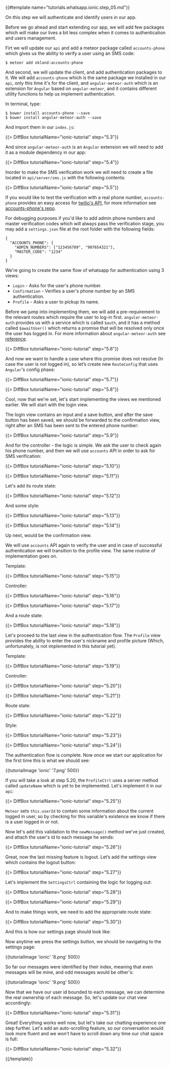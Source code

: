 {{#template name="tutorials.whatsapp.ionic.step_05.md"}}

On this step we will authenticate and identify users in our app.

Before we go ahead and start extending our app, we will add few packages which will make our lives a bit less complex when it comes to authentication and users management.

Firt we will update our `api` and add a meteor package called `accounts-phone` which gives us the ability to verify a user using an SMS code:

    $ meteor add okland:accounts-phone

And second, we will update the client, and add authentication packages to it. We will add `accounts-phone` which is the same package we installed in our `api`, only this time it's for the client, and `angular-meteor-auth` which is an extension for `Angular` based on `angular-meteor`, and it contains different utility functions to help us implement authentication.

In terminal, type:

    $ bower install accounts-phone --save
    $ bower install angular-meteor-auth --save

And import them in our `index.js`:

{{> DiffBox tutorialName="ionic-tutorial" step="5.3"}}

And since `angular-meteor-auth` is an `Angular` extension we will need to add it as a module dependency in our app:

{{> DiffBox tutorialName="ionic-tutorial" step="5.4"}}

Inorder to make the SMS verification work we will need to create a file located in `api/server/sms.js` with the following contents:

{{> DiffBox tutorialName="ionic-tutorial" step="5.5"}}

If you would like to test the verification with a real phone number, `accounts-phone` provides an easy access for [twilio's API](https://www.twilio.com/), for more information see [accounts-phone's repo](https://github.com/okland/accounts-phone).

For debugging purposes if you'd like to add admin phone numbers and master verification codes which will always pass the verification stage, you may add a `settings.json` file at the root folder with the following fields:

    {
      "ACCOUNTS_PHONE": {
        "ADMIN_NUMBERS": ["123456789", "987654321"],
        "MASTER_CODE": "1234"
      }
    }

We're going to create the same flow of whatsapp for authentication using 3 views:

- `Login` - Asks for the user's phone number.
- `Confirmation` - Verifies a user's phone number by an SMS authentication.
- `Profile` - Asks a user to pickup its name.

Before we jump into implementing them, we will add a pre-requirement to the relevant routes which require the user to log-in first. `angular-meteor-auth` provides us with a service which is called `$auth`, and it has a method called `$awaitUser()` which returns a promise that will be resolved only once the user has logged in. For more information about `angular-meteor-auth` see [reference](http://www.angular-meteor.com/api/1.3.6/auth).

{{> DiffBox tutorialName="ionic-tutorial" step="5.6"}}

And now we want to handle a case where this promise does not resolve (In case the user is not logged in), so let’s create new `RouteConfig` that uses `Angular`'s config phase:

{{> DiffBox tutorialName="ionic-tutorial" step="5.7"}}

{{> DiffBox tutorialName="ionic-tutorial" step="5.8"}}

Cool, now that we're set, let's start implementing the views we mentioned earlier. We will start with the login view.

The login view contains an input and a save button, and after the save button has been saved, we should be forwarded to the confirmation view, right after an SMS has been sent to the entered phone number:

{{> DiffBox tutorialName="ionic-tutorial" step="5.9"}}

And for the controller - the logic is simple. We ask the user to check again his phone number, and then we will use `accounts` API in order to ask for SMS verification:

{{> DiffBox tutorialName="ionic-tutorial" step="5.10"}}

{{> DiffBox tutorialName="ionic-tutorial" step="5.11"}}

Let's add its route state:

{{> DiffBox tutorialName="ionic-tutorial" step="5.12"}}

And some style:

{{> DiffBox tutorialName="ionic-tutorial" step="5.13"}}

{{> DiffBox tutorialName="ionic-tutorial" step="5.14"}}

Up next, would be the confirmation view.

We will use `accounts` API again to verify the user and in case of successful authentication we will transition to the profile view. The same routine of implementation goes on.

Template:

{{> DiffBox tutorialName="ionic-tutorial" step="5.15"}}

Controller:

{{> DiffBox tutorialName="ionic-tutorial" step="5.16"}}

{{> DiffBox tutorialName="ionic-tutorial" step="5.17"}}

And a route state:

{{> DiffBox tutorialName="ionic-tutorial" step="5.18"}}

Let's proceed to the last view in the authentication flow. The `Profile` view provides the ability to enter the user's nickname and profile picture (Which, unfortunately, is not implemented in this tutorial yet).

Template:

{{> DiffBox tutorialName="ionic-tutorial" step="5.19"}}

Controller:

{{> DiffBox tutorialName="ionic-tutorial" step="5.20"}}

{{> DiffBox tutorialName="ionic-tutorial" step="5.21"}}

Route state:

{{> DiffBox tutorialName="ionic-tutorial" step="5.22"}}

Style:

{{> DiffBox tutorialName="ionic-tutorial" step="5.23"}}

{{> DiffBox tutorialName="ionic-tutorial" step="5.24"}}

The authentication flow is complete. Now once we start our application for the first time this is what we should see:

{{tutorialImage 'ionic' '7.png' 500}}

If you will take a look at step 5.20, the `ProfileCtrl` uses a server method called `updateName` which is yet to be implemented. Let's implement it in our `api`:

{{> DiffBox tutorialName="ionic-tutorial" step="5.25"}}

`Meteor` sets `this.userId` to contain some information about the current logged in user, so by checking for this variable's existence we know if there is a user logged in or not.

Now let's add this validation to the `newMessage()` method we've just created, and attach the user's id to each message he sends:

{{> DiffBox tutorialName="ionic-tutorial" step="5.26"}}

Great, now the last missing feature is logout. Let’s add the settings view which contains the logout button:

{{> DiffBox tutorialName="ionic-tutorial" step="5.27"}}

Let's implement the `SettingsCtrl` containing the logic for logging out:

{{> DiffBox tutorialName="ionic-tutorial" step="5.28"}}

{{> DiffBox tutorialName="ionic-tutorial" step="5.29"}}

And to make things work, we need to add the appropriate route state:

{{> DiffBox tutorialName="ionic-tutorial" step="5.30"}}

And this is how our settings page should look like:

Now anytime we press the settings button, we should be navigating to the settings page:

{{tutorialImage 'ionic' '8.png' 500}}

So far our messages were identified by their index, meaning that even messages will be mine, and odd messages would be other's:

{{tutorialImage 'ionic' '9.png' 500}}

Now that we have our user id bounded to each message, we can determine the real ownership of each message. So, let's update our chat view accordingly:

{{> DiffBox tutorialName="ionic-tutorial" step="5.31"}}

Great! Everything works well now, but let's take our chatting experience one step further. Let's add an auto-scrolling feature, so our conversation would look more fluent and we won't have to scroll down any time our chat space is full:

{{> DiffBox tutorialName="ionic-tutorial" step="5.32"}}

{{/template}}
